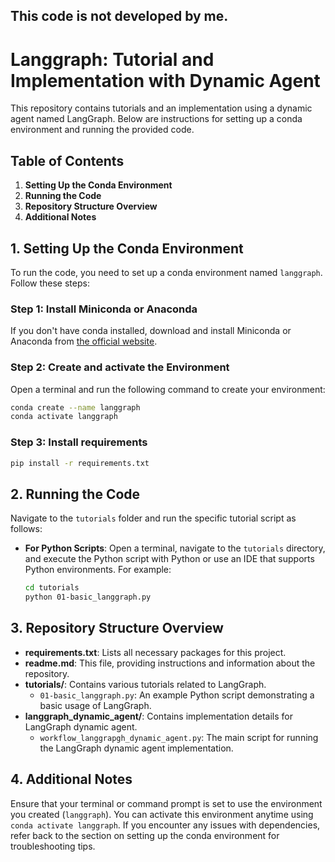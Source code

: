 ## This code is not developed by me.

# Langgraph: Tutorial and Implementation with Dynamic Agent

This repository contains tutorials and an implementation using a dynamic agent named LangGraph. Below are instructions for setting up a conda environment and running the provided code.

## Table of Contents
1. **Setting Up the Conda Environment**
2. **Running the Code**
3. **Repository Structure Overview**
4. **Additional Notes**

## 1. Setting Up the Conda Environment

To run the code, you need to set up a conda environment named `langgraph`. Follow these steps:

### Step 1: Install Miniconda or Anaconda
If you don't have conda installed, download and install Miniconda or Anaconda from [the official website](https://docs.conda.io/en/latest/miniconda.html).

### Step 2: Create and activate the Environment
Open a terminal and run the following command to create your environment:

```bash
conda create --name langgraph
conda activate langgraph
```

### Step 3: Install requirements

```bash
pip install -r requirements.txt
```

## 2. Running the Code

Navigate to the `tutorials` folder and run the specific tutorial script as follows:

- **For Python Scripts**: Open a terminal, navigate to the `tutorials` directory, and execute the Python script with Python or use an IDE that supports Python environments. For example:
  ```bash
  cd tutorials
  python 01-basic_langgraph.py
  ```

## 3. Repository Structure Overview

- **requirements.txt**: Lists all necessary packages for this project.
- **readme.md**: This file, providing instructions and information about the repository.
- **tutorials/**: Contains various tutorials related to LangGraph.
  - `01-basic_langgraph.py`: An example Python script demonstrating a basic usage of LangGraph.
- **langgraph_dynamic_agent/**: Contains implementation details for LangGraph dynamic agent.
  - `workflow_langgrapgh_dynamic_agent.py`: The main script for running the LangGraph dynamic agent implementation.

## 4. Additional Notes

Ensure that your terminal or command prompt is set to use the environment you created (`langgraph`). You can activate this environment anytime using `conda activate langgraph`. If you encounter any issues with dependencies, refer back to the section on setting up the conda environment for troubleshooting tips.
